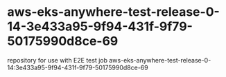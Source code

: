 # aws-eks-anywhere-test-release-0-14-3e433a95-9f94-431f-9f79-50175990d8ce-69
repository for use with E2E test job aws-eks-anywhere-test-release-0-14:3e433a95-9f94-431f-9f79-50175990d8ce-69
